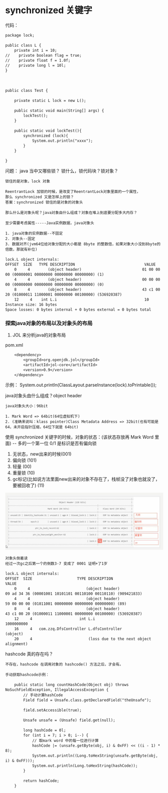 # synchronized 关键字


代码：

    package lock;

    public class L {
        private int i = 10;
    //    private boolean flag = true;
    //    private float f = 1.0f;
    //    private long l = 10l;
    }



    public class Test {

        private static L lock = new L();

        public static void main(String[] args) {
            lockTest();
        }

        public static void lockTest(){
            synchronized (lock){
                System.out.println("xxxx");
            }
        }

    }

问题：
    java 当中又哪些锁？
    锁什么，锁代码块？锁对象？

    锁住的是对象，lock 对象

    ReentrantLock 加锁的时候，是改变了ReentrantLock对象里面的一个属性，
    那么 synchronized 又是怎样上的锁？
    答案：synchronized 锁住的是对象的对象头

    那么什么是对象头呢？java对象由什么组成？对象在堆上到底要分配多大内存？

    至少需要考虑属性-----Java实例数据，java对象头

    1. java对象的实例数据--不固定
    2. 对象头--固定
    3. 数据对齐(jvm64位给对象分配的大小都是 8byte 的整数倍，如果对象大小没到8byte的倍数，那就有补位)

    lock.L object internals:
    OFFSET  SIZE   TYPE DESCRIPTION                               VALUE
        0     4        (object header)                           01 00 00 00 (00000001 00000000 00000000 00000000) (1)
        4     4        (object header)                           00 00 00 00 (00000000 00000000 00000000 00000000) (0)
        8     4        (object header)                           43 c1 00 20 (01000011 11000001 00000000 00100000) (536920387)
        12     4    int L.i                                       10
    Instance size: 16 bytes
    Space losses: 0 bytes internal + 0 bytes external = 0 bytes total


### 探索java对象的布局以及对象头的布局
1. JOL 来分析java的对象布局

pom.xml

        <dependency>
            <groupId>org.openjdk.jol</groupId>
            <artifactId>jol-core</artifactId>
            <version>0.9</version>
        </dependency>


示例：
    System.out.println(ClassLayout.parseInstance(lock).toPrintable());

java对象头由什么组成？object header

    java对象头大小：96bit

    1. Mark Word => 64bit(64位虚拟机下)
    2. (准确来说叫：klass pointer)Class Metadata Address => 32bit(也有可能是64，未开启指针压缩，64位下就是 64bit)


使用 synchronized 关键字的时候，对象的状态：(该状态存放再 Mark Word 里面)
--  多的一个第一位 0/1 是标识是否有偏向锁
1. 无状态，new出来的时候(001)
2. 偏向锁 (101)
3. 轻量 (00)
4. 重量锁 (10)
5. gc标记(比如说方法里面new出来的对象不存在了，栈帧没了对象也就没了，要被回收了) (11)


![x](../images/sync-object-header.jpg)

    对象头倒着读
    经过一次gc之后第一个的倒数3-7 变成了 0001 证明+了1岁

    lock.L object internals:
    OFFSET  SIZE                    TYPE DESCRIPTION                               VALUE
        0     4                         (object header)                           09 ad 34 36 (00001001 10101101 00110100 00110110) (909421833)
        4     4                         (object header)                           59 00 00 00 (01011001 00000000 00000000 00000000) (89)
        8     4                         (object header)                           43 c1 00 20 (01000011 11000001 00000000 00100000) (536920387)
        12     4                     int L.i                                       1000000000
        16     4   com.zzq.DfsController L.dfsController                           (object)
        20     4                         (loss due to the next object alignment)


hashcode 真的存在吗？

    不存在，hashcode 在调用对象的 hashcode() 方法之后，才会有。

    手动获取hashcode示例：

        public static long countHashCode(Object obj) throws NoSuchFieldException, IllegalAccessException {
            // 手动计算hashCode
            Field field = Unsafe.class.getDeclaredField("theUnsafe");

            field.setAccessible(true);

            Unsafe unsafe = (Unsafe) field.get(null);

            long hashCode = 0l;
            for (int i = 7; i > 0; i--) {
                // 取mark word 中的每一位进行计算
                hashCode |= (unsafe.getByte(obj, i) & 0xFF) << ((i - 1) * 8);
                System.out.println((Long.toHexString(unsafe.getByte(obj, i) & 0xFF)));
                System.out.println(Long.toHexString(hashCode));
            }

            return hashCode;
        }




